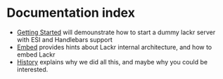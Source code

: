 Documentation index
===================

- [Getting Started](getting-started.md) will demounstrate how to start a dummy lackr server with ESI and Handlebars
  support
- [Embed](embed.md) provides hints about Lackr internal architecture, and how to embed Lackr
- [History](history.md) explains why we did all this, and maybe why you could be interested.
